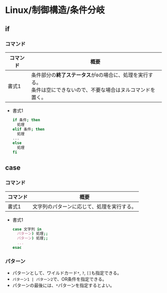 # Linux/制御構造/条件分岐

## if

### コマンド

| コマンド | 概要                                                         |
| -------- | ------------------------------------------------------------ |
| 書式1    | 条件部分の**終了ステータス**が`0`の場合に、処理を実行する。<br />条件は空にできないので、不要な場合はヌルコマンドを置く。 |

- 書式1

  ```bash
  if 条件; then 
    処理
  elif 条件; then
    処理
  ...
  else
    処理
  fi
  ```

## case

### コマンド

| コマンド | 概要                                       |
| -------- | ------------------------------------------ |
| 書式1    | 文字列のパターンに応じて、処理を実行する。 |

- 書式1

  ```bash
  case 文字列 in
    パターン) 処理;;
    パターン) 処理;;
    ...
  esac
  ```

### パターン

- パターンとして、ワイルドカード`*`, `?`, `[]`も指定できる。
- `パターン1 | パターン2`で、OR条件を指定できる。
- パターンの最後には、`*`パターンを指定するとよい。
